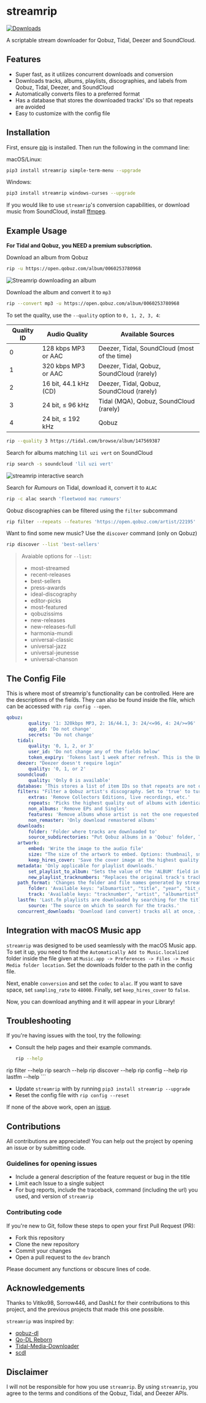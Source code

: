 # streamrip

[![Downloads](https://static.pepy.tech/personalized-badge/streamrip?period=total&units=international_system&left_color=black&right_color=green&left_text=Downloads)](https://pepy.tech/project/streamrip)

A scriptable stream downloader for Qobuz, Tidal, Deezer and SoundCloud.


## Features

- Super fast, as it utilizes concurrent downloads and conversion
- Downloads tracks, albums, playlists, discographies, and labels from Qobuz, Tidal, Deezer, and SoundCloud
- Automatically converts files to a preferred format
- Has a database that stores the downloaded tracks' IDs so that repeats are avoided
- Easy to customize with the config file

## Installation

First, ensure [pip](https://pip.pypa.io/en/stable/installing/) is installed. Then run the following in the command line:



macOS/Linux:

```bash
pip3 install streamrip simple-term-menu --upgrade
```

Windows:

```bash
pip3 install streamrip windows-curses --upgrade
```



If you would like to use `streamrip`'s conversion capabilities, or download music from SoundCloud, install [ffmpeg](https://ffmpeg.org/download.html).

## Example Usage

**For Tidal and Qobuz, you NEED a premium subscription.**

Download an album from Qobuz

```bash
rip -u https://open.qobuz.com/album/0060253780968
```

![Streamrip downloading an album](https://github.com/nathom/streamrip/blob/main/demo/download_url.png?raw=true)

Download the album and convert it to `mp3`

```bash
rip --convert mp3 -u https://open.qobuz.com/album/0060253780968
```



To set the quality, use the `--quality` option to `0, 1, 2, 3, 4`:

| Quality ID | Audio Quality         | Available Sources                            |
| ---------- | --------------------- | -------------------------------------------- |
| 0          | 128 kbps MP3 or AAC   | Deezer, Tidal, SoundCloud (most of the time) |
| 1          | 320 kbps MP3 or AAC   | Deezer, Tidal, Qobuz, SoundCloud (rarely)    |
| 2          | 16 bit, 44.1 kHz (CD) | Deezer, Tidal, Qobuz, SoundCloud (rarely)    |
| 3          | 24 bit, ≤ 96 kHz      | Tidal (MQA), Qobuz, SoundCloud (rarely)      |
| 4          | 24 bit, ≤ 192 kHz     | Qobuz                                        |





```bash
rip --quality 3 https://tidal.com/browse/album/147569387
```

Search for albums matching `lil uzi vert` on SoundCloud

```bash
rip search -s soundcloud 'lil uzi vert'
```

![streamrip interactive search](https://github.com/nathom/streamrip/blob/main/demo/interactive_search.png?raw=true)

Search for *Rumours* on Tidal, download it, convert it to `ALAC`

```bash
rip -c alac search 'fleetwood mac rumours'
```

Qobuz discographies can be filtered using the `filter` subcommand

```bash
rip filter --repeats --features 'https://open.qobuz.com/artist/22195'
```



Want to find some new music? Use the `discover` command (only on Qobuz)

```bash
rip discover --list 'best-sellers'
```

> Avaiable options for `--list`:
>
> - most-streamed
> - recent-releases
> - best-sellers
> - press-awards
> - ideal-discography
> - editor-picks
> - most-featured
> - qobuzissims
> - new-releases
> - new-releases-full
> - harmonia-mundi
> - universal-classic
> - universal-jazz
> - universal-jeunesse
> - universal-chanson

## The Config File

This is where most of streamrip's functionality can be controlled. Here are
the descriptions of the fields. They can also be found inside the file, which
can be accessed with `rip config --open`.

```yaml
qobuz:
        quality: '1: 320kbps MP3, 2: 16/44.1, 3: 24/<=96, 4: 24/>=96'
        app_id: 'Do not change'
        secrets: 'Do not change'
    tidal:
        quality: '0, 1, 2, or 3'
        user_id: 'Do not change any of the fields below'
        token_expiry: 'Tokens last 1 week after refresh. This is the Unix timestamp of the expiration time.'
    deezer: "Deezer doesn't require login"
        quality: '0, 1, or 2'
    soundcloud:
        quality: 'Only 0 is available'
    database: 'This stores a list of item IDs so that repeats are not downloaded.'
    filters: "Filter a Qobuz artist's discography. Set to 'true' to turn on a filter."
        extras: 'Remove Collectors Editions, live recordings, etc.'
        repeats: 'Picks the highest quality out of albums with identical titles.'
        non_albums: 'Remove EPs and Singles'
        features: 'Remove albums whose artist is not the one requested'
        non_remaster: 'Only download remastered albums'
    downloads:
        folder: 'Folder where tracks are downloaded to'
        source_subdirectories: "Put Qobuz albums in a 'Qobuz' folder, Tidal albums in 'Tidal' etc."
    artwork:
        embed: 'Write the image to the audio file'
        size: "The size of the artwork to embed. Options: thumbnail, small, large, original. 'original' images can be up to 30MB, and may fail embedding. Using 'large' is recommended."
        keep_hires_cover: 'Save the cover image at the highest quality as a seperate jpg file'
    metadata: 'Only applicable for playlist downloads.'
        set_playlist_to_album: "Sets the value of the 'ALBUM' field in the metadata to the playlist's name. This is useful if your music library software organizes tracks based on album name."
        new_playlist_tracknumbers: "Replaces the original track's tracknumber with it's position in the playlist"
    path_format: 'Changes the folder and file names generated by streamrip.'
        folder: 'Available keys: "albumartist", "title", "year", "bit_depth", "sampling_rate", and "container"'
        track: 'Available keys: "tracknumber", "artist", "albumartist", "composer", and "title"'
    lastfm: 'Last.fm playlists are downloaded by searching for the titles of the tracks'
        source: 'The source on which to search for the tracks.'
    concurrent_downloads: 'Download (and convert) tracks all at once, instead of sequentially. If you are converting the tracks, and/or have fast internet, this will substantially improve processing speed.'
```

## Integration with macOS Music app

`streamrip` was designed to be used seamlessly with the macOS Music app. To set it up, you need to find the `Automatically Add to Music.localized` folder inside the file given at `Music.app -> Preferences -> Files -> Music Media folder location`. Set the downloads folder to the path in the config file. 

Next, enable `conversion` and set the `codec` to `alac`. If you want to save space, set `sampling_rate` to `48000`. Finally, set `keep_hires_cover` to `false`.

Now, you can download anything and it will appear in your Library!



## Troubleshooting

If you're having issues with the tool, try the following:

- Consult the help pages and their example commands.
    ```bash
    rip --help
rip filter --help
    rip search --help
rip discover --help
    rip config --help
rip lastfm --help
    ```
- Update `streamrip` with by running `pip3 install streamrip --upgrade`
- Reset the config file with `rip config --reset`

If none of the above work, open an [issue](#guidelines-for-opening-issues).


## Contributions

All contributions are appreciated! You can help out the project by opening an issue
or by submitting code.

### Guidelines for opening issues

- Include a general description of the feature request or bug in the title
- Limit each Issue to a single subject
- For bug reports, include the traceback, command (including the url) you used,
and version of `streamrip`

### Contributing code

If you're new to Git, follow these steps to open your first Pull Request (PR):

- Fork this repository
- Clone the new repository
- Commit your changes
- Open a pull request to the `dev` branch

Please document any functions or obscure lines of code.


## Acknowledgements

Thanks to Vitiko98, Sorrow446, and DashLt for their contributions to this project, and the previous projects that made this one possible.



`streamrip` was inspired by:

- [qobuz-dl](https://github.com/vitiko98/qobuz-dl)
- [Qo-DL Reborn](https://github.com/badumbass/Qo-DL-Reborn)
- [Tidal-Media-Downloader](https://github.com/yaronzz/Tidal-Media-Downloader)
- [scdl](https://github.com/flyingrub/scdl)



## Disclaimer


I will not be responsible for how you use `streamrip`. By using `streamrip`, you agree to the terms and conditions of the Qobuz, Tidal, and Deezer APIs.
